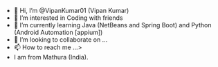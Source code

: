 - 👋 Hi, I’m @VipanKumar01 (Vipan Kumar)
- 👀 I’m interested in Coding with friends
- 🌱 I’m currently learning Java (NetBeans and Spring Boot) and Python (Android Automation [appium])
- 💞️ I’m looking to collaborate on ...
- 📫 How to reach me ...> 
- I am from Mathura (India).

<!--- Thank You --->
